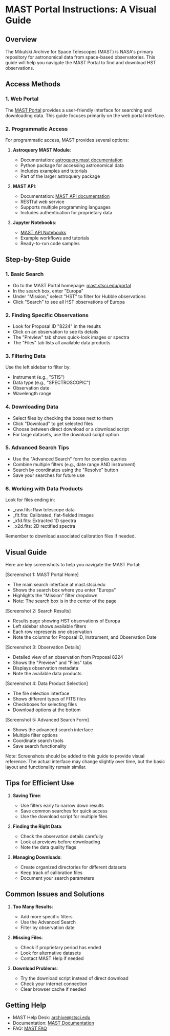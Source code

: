 # MAST Portal Instructions: A Visual Guide

## Overview

The Mikulski Archive for Space Telescopes (MAST) is NASA's primary repository for astronomical data from space-based observatories. This guide will help you navigate the MAST Portal to find and download HST observations.

## Access Methods

### 1. Web Portal
The [MAST Portal](https://mast.stsci.edu/portal/Mashup/Clients/Mast/Portal.html) provides a user-friendly interface for searching and downloading data. This guide focuses primarily on the web portal interface.

### 2. Programmatic Access
For programmatic access, MAST provides several options:

1. **Astroquery MAST Module**:
   - Documentation: [astroquery.mast documentation](https://astroquery.readthedocs.io/en/latest/mast/mast.html)
   - Python package for accessing astronomical data
   - Includes examples and tutorials
   - Part of the larger astroquery package

2. **MAST API**:
   - Documentation: [MAST API documentation](https://mast.stsci.edu/api/v0/)
   - RESTful web service
   - Supports multiple programming languages
   - Includes authentication for proprietary data

3. **Jupyter Notebooks**:
   - [MAST API Notebooks](https://github.com/spacetelescope/notebooks/tree/master/notebooks/MAST)
   - Example workflows and tutorials
   - Ready-to-run code samples

## Step-by-Step Guide

### 1. Basic Search
- Go to the MAST Portal homepage: [mast.stsci.edu/portal](https://mast.stsci.edu/portal/Mashup/Clients/Mast/Portal.html)
- In the search box, enter "Europa"
- Under "Mission," select "HST" to filter for Hubble observations
- Click "Search" to see all HST observations of Europa

### 2. Finding Specific Observations
- Look for Proposal ID "8224" in the results
- Click on an observation to see its details
- The "Preview" tab shows quick-look images or spectra
- The "Files" tab lists all available data products

### 3. Filtering Data
Use the left sidebar to filter by:
- Instrument (e.g., "STIS")
- Data type (e.g., "SPECTROSCOPIC")
- Observation date
- Wavelength range

### 4. Downloading Data
- Select files by checking the boxes next to them
- Click "Download" to get selected files
- Choose between direct download or a download script
- For large datasets, use the download script option

### 5. Advanced Search Tips
- Use the "Advanced Search" form for complex queries
- Combine multiple filters (e.g., date range AND instrument)
- Search by coordinates using the "Resolve" button
- Save your searches for future use

### 6. Working with Data Products
Look for files ending in:
- _raw.fits: Raw telescope data
- _flt.fits: Calibrated, flat-fielded images
- _x1d.fits: Extracted 1D spectra
- _x2d.fits: 2D rectified spectra

Remember to download associated calibration files if needed.

## Visual Guide

Here are key screenshots to help you navigate the MAST Portal:

[Screenshot 1: MAST Portal Home]
- The main search interface at mast.stsci.edu
- Shows the search box where you enter "Europa"
- Highlights the "Mission" filter dropdown
- Note: The search box is in the center of the page

[Screenshot 2: Search Results]
- Results page showing HST observations of Europa
- Left sidebar shows available filters
- Each row represents one observation
- Note the columns for Proposal ID, Instrument, and Observation Date

[Screenshot 3: Observation Details]
- Detailed view of an observation from Proposal 8224
- Shows the "Preview" and "Files" tabs
- Displays observation metadata
- Note the available data products

[Screenshot 4: Data Product Selection]
- The file selection interface
- Shows different types of FITS files
- Checkboxes for selecting files
- Download options at the bottom

[Screenshot 5: Advanced Search Form]
- Shows the advanced search interface
- Multiple filter options
- Coordinate search tools
- Save search functionality

Note: Screenshots should be added to this guide to provide visual reference. The actual interface may change slightly over time, but the basic layout and functionality remain similar.

## Tips for Efficient Use

1. **Saving Time**:
   - Use filters early to narrow down results
   - Save common searches for quick access
   - Use the download script for multiple files

2. **Finding the Right Data**:
   - Check the observation details carefully
   - Look at previews before downloading
   - Note the data quality flags

3. **Managing Downloads**:
   - Create organized directories for different datasets
   - Keep track of calibration files
   - Document your search parameters

## Common Issues and Solutions

1. **Too Many Results**:
   - Add more specific filters
   - Use the Advanced Search
   - Filter by observation date

2. **Missing Files**:
   - Check if proprietary period has ended
   - Look for alternative datasets
   - Contact MAST Help if needed

3. **Download Problems**:
   - Try the download script instead of direct download
   - Check your internet connection
   - Clear browser cache if needed

## Getting Help

- MAST Help Desk: [archive@stsci.edu](mailto:archive@stsci.edu)
- Documentation: [MAST Documentation](https://archive.stsci.edu/docs/)
- FAQ: [MAST FAQ](https://archive.stsci.edu/docs/faqs/) 